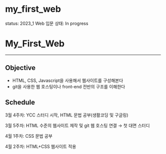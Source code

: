 # my_first_web

status: 2023_1 Web 입문
상태: In progress

# My_First_Web

---

## Objective

- HTML, CSS, Javascript을 사용해서 웹사이트를 구성해본다
- git을 사용한 웹 호스팅이나 front-end 전반의 구조를 이해한다

## Schedule

3월 4주차: YCC 스터디 시작, HTML 문법 공부(생활코딩 및 구글링)

3월 5주차: HTML 수준의 웹사이트 제작 및  git 웹 호스팅 연결 → 첫 대면 스터디

4월 1주차: CSS 문법 공부

4월 2주차: HTML+CSS 웹사이트 적용